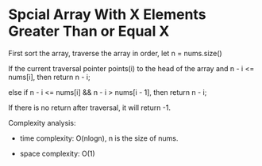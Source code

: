 # Spcial Array With X Elements Greater Than or Equal X


First sort the array, traverse the array in order, let n = nums.size()

If the current traversal pointer points(i) to the head of the array and n - i <= nums[i], then return n - i;

else if n - i <= nums[i] && n - i > nums[i - 1], then return n - i;

If there is no return after traversal, it will return -1.

Complexity analysis:
- time complexity: O(nlogn),  n is the size of nums.

- space complexity: O(1)
